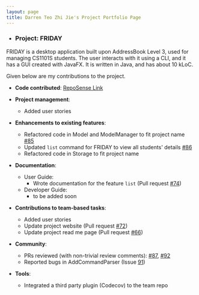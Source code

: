 ```yaml
---
layout: page
title: Darren Teo Zhi Jie's Project Portfolio Page
---
```


- ### Project: FRIDAY

FRIDAY is a desktop application built upon AddressBook Level 3, used for managing CS1101S students.
The user interacts with it using a CLI, and it has a GUI created with JavaFX. It is written in Java, and has about
10 kLoC.

Given below are my contributions to the project.

* **Code contributed**: [RepoSense Link](https://nus-cs2103-ay2223s1.github.io/tp-dashboard/?search=darrtzj&breakdown=true)

* **Project management**:
  * Added user stories

* **Enhancements to existing features**:
  * Refactored code in Model and ModelManager to fit project name [\#85](https://github.com/AY2223S1-CS2103T-W15-4/tp/pull/85)
  * Updated `list` command for FRIDAY to view all students' details [\#86](https://github.com/AY2223S1-CS2103T-W15-4/tp/pull/86)
  * Refactored code in Storage to fit project name

* **Documentation**:
  * User Guide:
    * Wrote documentation for the feature `list` (Pull request [\#74](https://github.com/AY2223S1-CS2103T-W15-4/tp/pull/74))
  * Developer Guide:
    * to be added soon

* **Contributions to team-based tasks**: 
  * Added user stories
  * Update project website (Pull request [\#72](https://github.com/AY2223S1-CS2103T-W15-4/tp/pull/72))
  * Update project read me page (Pull request [\#66](https://github.com/AY2223S1-CS2103T-W15-4/tp/pull/66))

* **Community**:
  * PRs reviewed (with non-trivial review comments): [\#87](https://github.com/AY2223S1-CS2103T-W15-4/tp/pull/87), [\#92](https://github.com/AY2223S1-CS2103T-W15-4/tp/pull/92)
  * Reported bugs in AddCommandParser (Issue [91](https://github.com/AY2223S1-CS2103T-W15-4/tp/issues/91))

* **Tools**:
  * Integrated a third party plugin (Codecov) to the team repo
